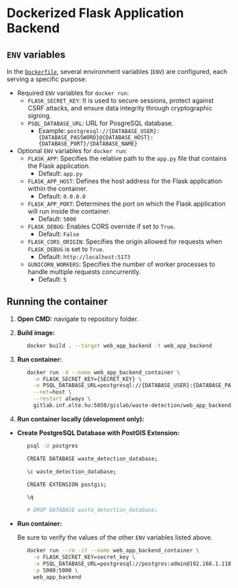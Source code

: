 # Dockerized Flask Application Backend

## `ENV` variables

In the [`Dockerfile`](../../Dockerfile), several environment variables (`ENV`) are configured, each serving a specific purpose:

- Required `ENV` variables for `docker run`:
  - `FLASK_SECRET_KEY`: It is used to secure sessions, protect against CSRF attacks, and ensure data integrity through cryptographic signing.
  - `PSQL_DATABASE_URL`: URL for PosgreSQL database.
    - Example: `postgresql://{DATABASE_USER}:{DATABASE_PASSWORD}@{DATABASE_HOST}:{DATABASE_PORT}/{DATABASE_NAME}`
- Optional `ENV` variables for `docker run`:
  - `FLASK_APP`: Specifies the relative path to the `app.py` file that contains the Flask application.
    - Default: `app.py`
  - `FLASK_APP_HOST`: Defines the host address for the Flask application within the container.
    - Default: `0.0.0.0`
  - `FLASK_APP_PORT`: Determines the port on which the Flask application will run inside the container.
    - Default: `5000`
  - `FLASK_DEBUG`: Enables CORS override if set to `True`.
    - Default: `False`
  - `FLASK_CORS_ORIGIN`: Specifies the origin allowed for requests when `FLASK_DEBUG` is set to `True`.
    - Default: `http://localhost:5173`
  - `GUNICORN_WORKERS`: Specifies the number of worker processes to handle multiple requests concurrently.
    - Default: `5`

## Running the container

1. **Open CMD:** navigate to repository folder.
2. **Build image:**

   ```bash
      docker build . --target web_app_backend -t web_app_backend
   ```

3. **Run container:**

   ```bash
      docker run -d --name web_app_backend_container \
        -e FLASK_SECRET_KEY={SECRET_KEY} \
        -e PSQL_DATABASE_URL=postgresql://{DATABASE_USER}:{DATABASE_PASSWORD}@{DATABASE_HOST}:{DATABASE_PORT}/{DATABASE_NAME} \
        --net=host \
        --restart always \
        gitlab.inf.elte.hu:5050/gislab/waste-detection/web_app_backend
   ```

4. **Run container locally (development only):**

- **Create PostgreSQL Database with PostGIS Extension:**

  ```bash
     psql -U postgres

     CREATE DATABASE waste_detection_database;

     \c waste_detection_database;

     CREATE EXTENSION postgis;

     \q

     # DROP DATABASE waste_detection_database;
  ```

- **Run container:**

  Be sure to verify the values of the other `ENV` variables listed above.

  ```bash
     docker run --rm -it --name web_app_backend_container \
       -e FLASK_SECRET_KEY=secret_key \
       -e PSQL_DATABASE_URL=postgresql://postgres:admin@192.168.1.118:5432/waste_detection_database \
       -p 5000:5000 \
       web_app_backend
  ```
